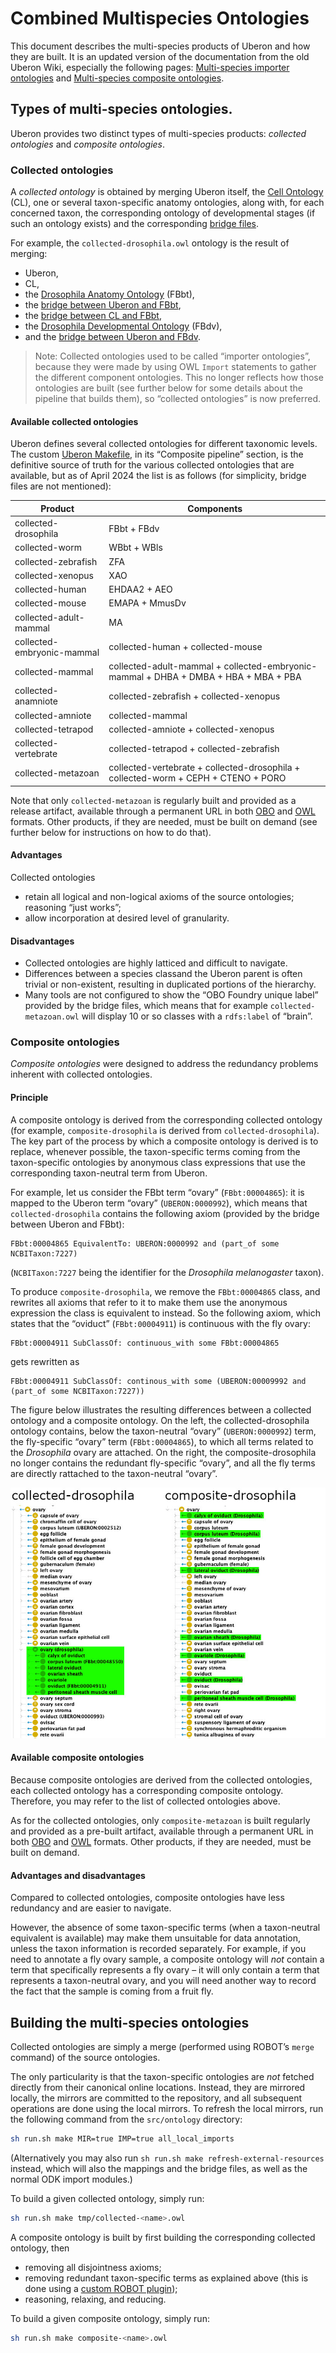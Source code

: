 # Combined Multispecies Ontologies

This document describes the multi-species products of Uberon and how
they are built. It is an updated version of the documentation from the
old Uberon Wiki, especially the following pages: [Multi-species importer
ontologies](https://github.com/obophenotype/uberon/wiki/Multi-species-importer-ontologies)
and [Multi-species composite
ontologies](https://github.com/obophenotype/uberon/wiki/Multi-species-composite-ontologies).

## Types of multi-species ontologies.

Uberon provides two distinct types of multi-species products: _collected
ontologies_ and _composite ontologies_.

### Collected ontologies

A _collected ontology_ is obtained by merging Uberon itself, the [Cell
Ontology](https://obophenotype.github.io/cell-ontology/) (CL), one or
several taxon-specific anatomy ontologies, along with, for each
concerned taxon, the corresponding ontology of developmental stages (if
such an ontology exists) and the corresponding [bridge
files](bridges.md).

For example, the `collected-drosophila.owl` ontology is the result of
merging:

* Uberon,
* CL,
* the [Drosophila Anatomy Ontology](https://github.com/INCATools/ontology-development-kit) (FBbt),
* the [bridge between Uberon and FBbt](https://github.com/obophenotype/uberon/blob/master/src/ontology/bridge/uberon-bridge-to-fbbt.owl),
* the [bridge between CL and FBbt](https://github.com/obophenotype/uberon/blob/master/src/ontology/bridge/cl-bridge-to-fbbt.owl),
* the [Drosophila Developmental Ontology](https://github.com/FlyBase/drosophila-anatomy-developmental-ontology) (FBdv),
* and the [bridge between Uberon and FBdv](https://github.com/obophenotype/uberon/blob/master/src/ontology/bridge/uberon-bridge-to-fbdv.owl).

> Note: Collected ontologies used to be called “importer ontologies”,
> because they were made by using OWL `Import` statements to gather the
> different component ontologies. This no longer reflects how those
> ontologies are built (see further below for some details about the
> pipeline that builds them), so “collected ontologies” is now
> preferred.

#### Available collected ontologies

Uberon defines several collected ontologies for different taxonomic
levels. The custom [Uberon
Makefile](https://github.com/obophenotype/uberon/blob/master/src/ontology/uberon.Makefile),
in its “Composite pipeline” section, is the definitive source of truth
for the various collected ontologies that are available, but as of April
2024 the list is as follows (for simplicity, bridge files are not
mentioned):

| Product | Components |
| ------- | ---------- |
| collected-drosophila | FBbt + FBdv |
| collected-worm | WBbt + WBls |
| collected-zebrafish | ZFA |
| collected-xenopus | XAO |
| collected-human | EHDAA2 + AEO |
| collected-mouse | EMAPA + MmusDv |
| collected-adult-mammal | MA |
| collected-embryonic-mammal | collected-human + collected-mouse |
| collected-mammal | collected-adult-mammal + collected-embryonic-mammal + DHBA + DMBA + HBA + MBA + PBA |
| collected-anamniote | collected-zebrafish + collected-xenopus |
| collected-amniote | collected-mammal |
| collected-tetrapod | collected-amniote + collected-xenopus |
| collected-vertebrate | collected-tetrapod + collected-zebrafish |
| collected-metazoan | collected-vertebrate + collected-drosophila + collected-worm + CEPH + CTENO + PORO |

Note that only `collected-metazoan` is regularly built and provided as a
release artifact, available through a permanent URL in both
[OBO](http://purl.obolibrary.org/obo/uberon/collected-metazoan.obo) and
[OWL](http://purl.obolibrary.org/obo/uberon/collected-metazoan.owl)
formats. Other products, if they are needed, must be built on demand
(see further below for instructions on how to do that).

#### Advantages

Collected ontologies

* retain all logical and non-logical axioms of the source ontologies;
  reasoning “just works”;
* allow incorporation at desired level of granularity.

#### Disadvantages

* Collected ontologies are highly latticed and difficult to navigate.
* Differences between a species classand the Uberon parent is often
  trivial or non-existent, resulting in duplicated portions of the
  hierarchy.
* Many tools are not configured to show the “OBO Foundry unique label”
  provided by the bridge files, which means that for example
  `collected-metazoan.owl` will display 10 or so classes with a
  `rdfs:label` of “brain”.

### Composite ontologies

_Composite ontologies_ were designed to address the redundancy problems
inherent with collected ontologies.

#### Principle

A composite ontology is derived from the corresponding collected
ontology (for example, `composite-drosophila` is derived from
`collected-drosophila`). The key part of the process by which a
composite ontology is derived is to replace, whenever possible, the
taxon-specific terms coming from the taxon-specific ontologies by
anonymous class expressions that use the corresponding taxon-neutral
term from Uberon.

For example, let us consider the FBbt term “ovary” (`FBbt:00004865`): it
is mapped to the Uberon term “ovary” (`UBERON:0000992`), which means
that `collected-drosophila` contains the following axiom (provided by the
bridge between Uberon and FBbt):

```
FBbt:00004865 EquivalentTo: UBERON:0000992 and (part_of some NCBITaxon:7227)
```

(`NCBITaxon:7227` being the identifier for the _Drosophila melanogaster_
taxon).

To produce `composite-drosophila`, we remove the `FBbt:00004865` class,
and rewrites all axioms that refer to it to make them use the anonymous
expression the class is equivalent to instead.  So the following axiom,
which states that the “oviduct” (`FBbt:00004911`) is continuous with the
fly ovary:

```
FBbt:00004911 SubClassOf: continuous_with some FBbt:00004865
```

gets rewritten as

```
FBbt:00004911 SubClassOf: continous_with some (UBERON:00009992 and (part_of some NCBITaxon:7227))
```

The figure below illustrates the resulting differences between a
collected ontology and a composite ontology. On the left, the
collected-drosophila ontology contains, below the taxon-neutral “ovary”
(`UBERON:0000992`) term, the fly-specific “ovary” term
(`FBbt:00004865`), to which all terms related to the _Drosophila_ ovary
are attached. On the right, the composite-drosophila no longer contains
the redundant fly-specific “ovary”, and all the fly terms are directly
rattached to the taxon-neutral “ovary”.

![](images/collected-vs-composite.jpg)

#### Available composite ontologies

Because composite ontologies are derived from the collected ontologies,
each collected ontology has a corresponding composite ontology.
Therefore, you may refer to the list of collected ontologies above.

As for the collected ontologies, only `composite-metazoan` is built
regularly and provided as a pre-built artifact, available through a
permanent URL in both
[OBO](http://purl.obolibrary.org/obo/uberon/composite-metazoan.obo) and
[OWL](http://purl.obolibrary.org/obo/uberon/composite-metazoan.owl)
formats. Other products, if they are needed, must be built on demand.

#### Advantages and disadvantages

Compared to collected ontologies, composite ontologies have less
redundancy and are easier to navigate.

However, the absence of some taxon-specific terms (when a taxon-neutral
equivalent is available) may make them unsuitable for data annotation,
unless the taxon information is recorded separately. For example, if you
need to annotate a fly ovary sample, a composite ontology will _not_
contain a term that specifically represents a fly ovary – it will only
contain a term that represents a taxon-neutral ovary, and you will need
another way to record the fact that the sample is coming from a fruit
fly.

## Building the multi-species ontologies

Collected ontologies are simply a merge (performed using ROBOT’s `merge`
command) of the source ontologies.

The only particularity is that the taxon-specific ontologies are _not_
fetched directly from their canonical online locations. Instead, they
are mirrored locally, the mirrors are committed to the repository, and
all subsequent operations are done using the local mirrors. To refresh
the local mirrors, run the following command from the `src/ontology`
directory:

```sh
sh run.sh make MIR=true IMP=true all_local_imports
```

(Alternatively you may also run `sh run.sh make
refresh-external-resources` instead, which will also the mappings and
the bridge files, as well as the normal ODK import modules.)

To build a given collected ontology, simply run:

```sh
sh run.sh make tmp/collected-<name>.owl
```

A composite ontology is built by first building the corresponding
collected ontology, then

* removing all disjointness axioms;
* removing redundant taxon-specific terms as explained above (this is
  done using a [custom ROBOT plugin](https://github.com/gouttegd/uberon-robot-plugin));
* reasoning, relaxing, and reducing.

To build a given composite ontology, simply run:

```sh
sh run.sh make composite-<name>.owl
```
